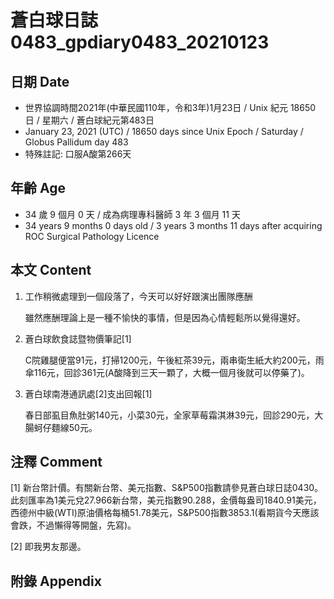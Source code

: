 [_metadata_:encoding]: - "utf-8"
[_metadata_:language]: - "zh-Hant-TW"
[_metadata_:fileformat]: - "markdown"
[_metadata_:MIME_type]: - "text/plain"
[_metadata_:markdown_version]: - "commonmark version 0.29"
[_metadata_:markdown_spec]: - "https://spec.commonmark.org/0.29/"

# 蒼白球日誌0483_gpdiary0483_20210123 #

## 日期 Date ##

* 世界協調時間2021年(中華民國110年，令和3年)1月23日 / Unix 紀元 18650 日 / 星期六 / 蒼白球紀元第483日
* January 23, 2021 (UTC) / 18650 days since Unix Epoch / Saturday / Globus Pallidum day 483
* 特殊註記: 口服A酸第266天

## 年齡 Age ##

* 34 歲 9 個月 0 天 / 成為病理專科醫師 3 年 3 個月 11 天
* 34 years 9 months 0 days old / 3 years 3 months 11 days after acquiring ROC Surgical Pathology Licence

## 本文 Content ##

1. 工作稍微處理到一個段落了，今天可以好好跟演出團隊應酬

    雖然應酬理論上是一種不愉快的事情，但是因為心情輕鬆所以覺得還好。
    
2. 蒼白球飲食誌暨物價筆記[1]

    C院雞腿便當91元，打掃1200元，午後紅茶39元，兩串衛生紙大約200元，雨傘116元，回診361元(A酸降到三天一顆了，大概一個月後就可以停藥了)。
    
3. 蒼白球南港通訊處[2]支出回報[1]

    春日部虱目魚肚粥140元，小菜30元，全家草莓霜淇淋39元，回診290元，大腸蚵仔麵線50元。

## 注釋 Comment ##

[1] 新台幣計價。有關新台幣、美元指數、S&P500指數請參見蒼白球日誌0430。此刻匯率為1美元兌27.966新台幣，美元指數90.288，金價每盎司1840.91美元，西德州中級(WTI)原油價格每桶51.78美元，S&P500指數3853.1(看期貨今天應該會跌，不過懶得等開盤，先寫)。


[2] 即我男友那邊。



## 附錄 Appendix ##

